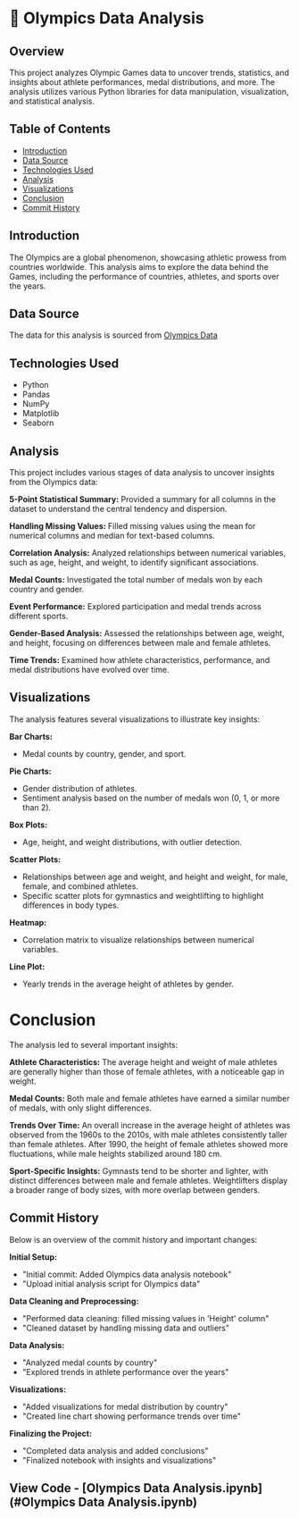 # 🥇 Olympics Data Analysis

## Overview
This project analyzes Olympic Games data to uncover trends, statistics, and insights about athlete performances, medal distributions, and more. The analysis utilizes various Python libraries for data manipulation, visualization, and statistical analysis.

## Table of Contents
- [Introduction](#introduction)
- [Data Source](#data-source)
- [Technologies Used](#technologies-used)
- [Analysis](#analysis)
- [Visualizations](#visualizations)
- [Conclusion](#conclusion)
- [Commit History](#commit-history)

## Introduction
The Olympics are a global phenomenon, showcasing athletic prowess from countries worldwide. This analysis aims to explore the data behind the Games, including the performance of countries, athletes, and sports over the years.

## Data Source
The data for this analysis is sourced from [Olympics Data](https://docs.google.com/spreadsheets/d/1LLEn6EnPYKO_2MqUeLneupb9oZixd15ychQ9Bj5SkNI/edit?usp=sharing)

## Technologies Used
- Python
- Pandas
- NumPy
- Matplotlib
- Seaborn

## Analysis
This project includes various stages of data analysis to uncover insights from the Olympics data:

**5-Point Statistical Summary:** Provided a summary for all columns in the dataset to understand the central tendency and dispersion.

**Handling Missing Values:** Filled missing values using the mean for numerical columns and median for text-based columns.

**Correlation Analysis:** Analyzed relationships between numerical variables, such as age, height, and weight, to identify significant associations.

**Medal Counts:** Investigated the total number of medals won by each country and gender.

**Event Performance:** Explored participation and medal trends across different sports.

**Gender-Based Analysis:** Assessed the relationships between age, weight, and height, focusing on differences between male and female athletes.

**Time Trends:** Examined how athlete characteristics, performance, and medal distributions have evolved over time.

## Visualizations
The analysis features several visualizations to illustrate key insights:

**Bar Charts:**
- Medal counts by country, gender, and sport.
  
**Pie Charts:**
- Gender distribution of athletes.
- Sentiment analysis based on the number of medals won (0, 1, or more than 2).
  
**Box Plots:**
- Age, height, and weight distributions, with outlier detection.
  
**Scatter Plots:**
- Relationships between age and weight, and height and weight, for male, female, and combined athletes.
- Specific scatter plots for gymnastics and weightlifting to highlight differences in body types.
  
**Heatmap:**
- Correlation matrix to visualize relationships between numerical variables.
  
**Line Plot:**
- Yearly trends in the average height of athletes by gender.
  
# Conclusion
The analysis led to several important insights:

**Athlete Characteristics:**
The average height and weight of male athletes are generally higher than those of female athletes, with a noticeable gap in weight.

**Medal Counts:**
Both male and female athletes have earned a similar number of medals, with only slight differences.

**Trends Over Time:**
An overall increase in the average height of athletes was observed from the 1960s to the 2010s, with male athletes consistently taller than female athletes.
After 1990, the height of female athletes showed more fluctuations, while male heights stabilized around 180 cm.

**Sport-Specific Insights:**
Gymnasts tend to be shorter and lighter, with distinct differences between male and female athletes.
Weightlifters display a broader range of body sizes, with more overlap between genders.

## Commit History
Below is an overview of the commit history and important changes:

**Initial Setup:**

  - "Initial commit: Added Olympics data analysis notebook"
  - "Upload initial analysis script for Olympics data"

 **Data Cleaning and Preprocessing:**
 
  - "Performed data cleaning: filled missing values in 'Height' column"
  - "Cleaned dataset by handling missing data and outliers"

  **Data Analysis:**
  
  - "Analyzed medal counts by country"
  - "Explored trends in athlete performance over the years"
    
  **Visualizations:**
  
  - "Added visualizations for medal distribution by country"
  - "Created line chart showing performance trends over time"

  **Finalizing the Project:**
  
  - "Completed data analysis and added conclusions"
  - "Finalized notebook with insights and visualizations"

## View Code - [Olympics Data Analysis.ipynb](#Olympics Data Analysis.ipynb)
